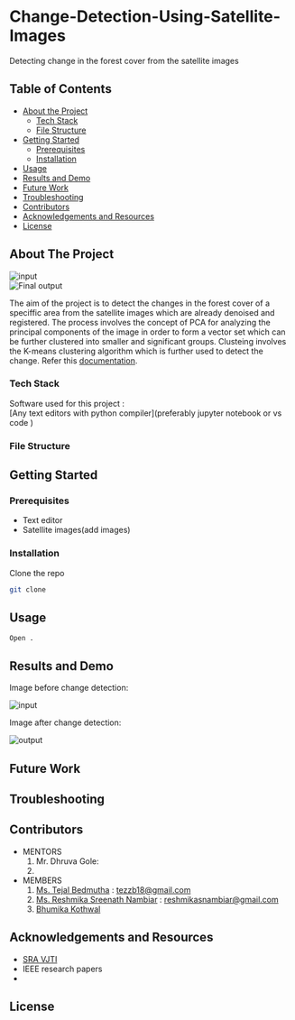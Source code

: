 # Change-Detection-Using-Satellite-Images  
Detecting change in the forest cover from the satellite images

<!-- TABLE OF CONTENTS -->
## Table of Contents

* [About the Project](#about-the-project)
  * [Tech Stack](#tech-stack)
  * [File Structure](#file-structure)
* [Getting Started](#getting-started)
  * [Prerequisites](#prerequisites)
  * [Installation](#installation)
* [Usage](#usage)
* [Results and Demo](#results-and-demo)
* [Future Work](#future-work)
* [Troubleshooting](#troubleshooting)
* [Contributors](#contributors)
* [Acknowledgements and Resources](#acknowledgements-and-resources)
* [License](#license)


<!-- ABOUT THE PROJECT -->
## About The Project
![input]()  
![Final output]()  

The aim of the project is to detect the changes in the forest cover of a speciffic area from the satellite images which are already denoised and registered. The process involves the concept of PCA for analyzing the principal components of the image in order to form a vector set which can be further clustered into smaller and significant groups. Clusteing involves the K-means clustering algorithm which is further used to detect the change. 
Refer this [documentation]().

### Tech Stack
Software used for this project :  
   [Any text editors with python compiler](preferably jupyter notebook or vs code )

### File Structure

<!-- GETTING STARTED -->
## Getting Started

### Prerequisites

 * Text editor 
 * Satellite images(add images)
 
  

### Installation
Clone the repo
```sh
git clone 
```

<!-- USAGE EXAMPLES -->
## Usage
```
Open .
```
<!-- RESULTS AND DEMO -->
## Results and Demo
Image before change detection:  
  
![**input**]()  
  
Image after change detection:  
  
![**output**]()  
  
<!-- FUTURE WORK -->
## Future Work

<!-- TROUBLESHOOTING -->
## Troubleshooting



<!-- CONTRIBUTORS -->
## Contributors

* MENTORS
  1. Mr. Dhruva Gole: 
  2.
* MEMBERS
  1. [Ms. Tejal Bedmutha](https://github.com/Tejal-19) : tezzb18@gmail.com
  2. [Ms. Reshmika Sreenath Nambiar](https://github.com/Reshmika-Nambiar) : reshmikasnambiar@gmail.com
  3. [Bhumika Kothwal]()

<!-- ACKNOWLEDGEMENTS AND REFERENCES -->
## Acknowledgements and Resources
* [SRA VJTI](http://sra.vjti.info/)  
* IEEE research papers
*


<!-- LICENSE -->
## License
  
 
 

 
